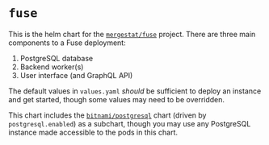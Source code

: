 # `fuse`

This is the helm chart for the [`mergestat/fuse`](https://github.com/mergestat/fuse) project.
There are three main components to a Fuse deployment:

1. PostgreSQL database
2. Backend worker(s)
3. User interface (and GraphQL API)

The default values in `values.yaml` *should* be sufficient to deploy an instance and get started, though some values may need to be overridden.

This chart includes the [`bitnami/postgresql`](https://github.com/bitnami/charts/tree/master/bitnami/postgresql) chart (driven by `postgresql.enabled`) as a subchart, though you may use any PostgreSQL instance made accessible to the pods in this chart.
